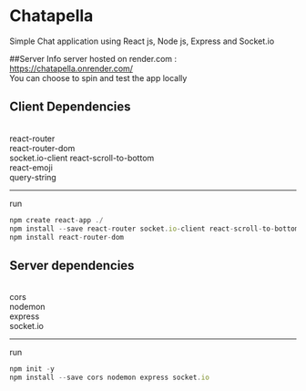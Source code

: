 # Chatapella
Simple Chat application using React js, Node js, Express and Socket.io

##Server Info
server hosted on render.com : https://chatapella.onrender.com/ <br/>
You can choose to spin and test the app locally

## Client Dependencies
<br>
react-router <br>
react-router-dom<br>
socket.io-client 
react-scroll-to-bottom <br>
react-emoji <br>
query-string<br>
<hr>
run

```javascript
npm create react-app ./
npm install --save react-router socket.io-client react-scroll-to-bottom react-emoji query-string
npm install react-router-dom
```

## Server dependencies
<br>
 cors<br> 
 nodemon <br>
 express <br>
 socket.io<br>
<hr>
run

```javascript
npm init -y
npm install --save cors nodemon express socket.io
```
